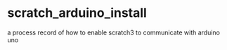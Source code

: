 # scratch_arduino_install
a process record of how to enable scratch3 to communicate with arduino uno
